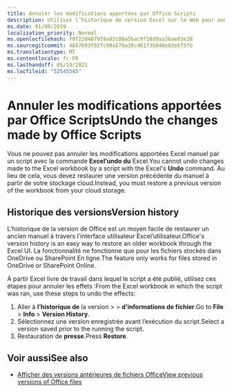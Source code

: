 ```yaml
---
title: Annuler les modifications apportées par Office Scripts
description: Utilisez l’historique de version Excel sur le Web pour annuler les modifications apportées par l’exécution d’un script.
ms.date: 01/08/2019
localization_priority: Normal
ms.openlocfilehash: f9f22d4879f8a02c00a5bac9f58d9aa36ae03e38
ms.sourcegitcommit: 4687693f02fc90a57ba30c461f35046e02e6f5fb
ms.translationtype: MT
ms.contentlocale: fr-FR
ms.lasthandoff: 05/19/2021
ms.locfileid: "52545545"
---
```

# <a name="undo-the-changes-made-by-office-scripts"></a><span data-ttu-id="67ef6-103">Annuler les modifications apportées par Office Scripts</span><span class="sxs-lookup"><span data-stu-id="67ef6-103">Undo the changes made by Office Scripts</span></span>

<span data-ttu-id="67ef6-104">Vous ne pouvez pas annuler les modifications apportées Excel manuel par un script avec la commande **Excel’undo du** Excel.</span><span class="sxs-lookup"><span data-stu-id="67ef6-104">You cannot undo changes made to the Excel workbook by a script with the Excel's **Undo** command.</span></span> <span data-ttu-id="67ef6-105">Au lieu de cela, vous devez restaurer une version précédente du manuel à partir de votre stockage cloud.</span><span class="sxs-lookup"><span data-stu-id="67ef6-105">Instead, you must restore a previous version of the workbook from your cloud storage.</span></span>

## <a name="version-history"></a><span data-ttu-id="67ef6-106">Historique des versions</span><span class="sxs-lookup"><span data-stu-id="67ef6-106">Version history</span></span>

<span data-ttu-id="67ef6-107">L’historique de la version de Office est un moyen facile de restaurer un ancien manuel à travers l’interface utilisateur Excel’utilisateur.</span><span class="sxs-lookup"><span data-stu-id="67ef6-107">Office's version history is an easy way to restore an older workbook through the Excel UI.</span></span> <span data-ttu-id="67ef6-108">La fonctionnalité ne fonctionne que pour les fichiers stockés dans OneDrive ou SharePoint En ligne.</span><span class="sxs-lookup"><span data-stu-id="67ef6-108">The feature only works for files stored in OneDrive or SharePoint Online.</span></span>

<span data-ttu-id="67ef6-109">À partir Excel livre de travail dans lequel le script a été publié, utilisez ces étapes pour annuler les effets :</span><span class="sxs-lookup"><span data-stu-id="67ef6-109">From the Excel workbook in which the script was ran, use these steps to undo the effects:</span></span>

1. <span data-ttu-id="67ef6-110">Aller à **l’historique de** la version  >    >  **d’informations de fichier**.</span><span class="sxs-lookup"><span data-stu-id="67ef6-110">Go to **File** > **Info** > **Version History**.</span></span>
2. <span data-ttu-id="67ef6-111">Sélectionnez une version enregistrée avant l’exécution du script.</span><span class="sxs-lookup"><span data-stu-id="67ef6-111">Select a version saved prior to the running the script.</span></span>
3. <span data-ttu-id="67ef6-112">Restauration de **presse**.</span><span class="sxs-lookup"><span data-stu-id="67ef6-112">Press **Restore**.</span></span>

## <a name="see-also"></a><span data-ttu-id="67ef6-113">Voir aussi</span><span class="sxs-lookup"><span data-stu-id="67ef6-113">See also</span></span>

- [<span data-ttu-id="67ef6-114">Afficher des versions antérieures de fichiers Office</span><span class="sxs-lookup"><span data-stu-id="67ef6-114">View previous versions of Office files</span></span>](https://support.office.com/article/View-previous-versions-of-Office-files-5c1e076f-a9c9-41b8-8ace-f77b9642e2c2#ID0EABBAAA=Web)
